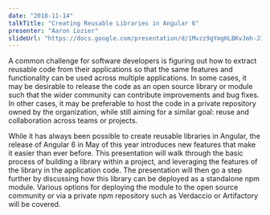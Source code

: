 ```yaml
---
date: "2018-11-14"
talkTitle: "Creating Reusable Libraries in Angular 6"
presenter: "Aaron Lozier"
slideUrl: "https://docs.google.com/presentation/d/1Mvzz9gYmgHLBKvJmh-J3y9-51mOF61GXXKe7KLgp5IA/edit?usp=sharing"
---
```


A common challenge for software developers is figuring out how to extract reusable code from their applications so that the same features and functionality can be used across multiple applications. In some cases, it may be desirable to release the code as an open source library or module such that the wider community can contribute improvements and bug fixes. In other cases, it may be preferable to host the code in a private repository owned by the organization, while still aiming for a similar goal: reuse and collaboration across teams or projects.

While it has always been possible to create reusable libraries in Angular, the release of Angular 6 in May of this year introduces new features that make it easier than ever before. This presentation will walk through the basic process of building a library within a project, and leveraging the features of the library in the application code. The presentation will then go a step further by discussing how this library can be deployed as a standalone npm module. Various options for deploying the module to the open source community or via a private npm repository such as Verdaccio or Artifactory will be covered.
